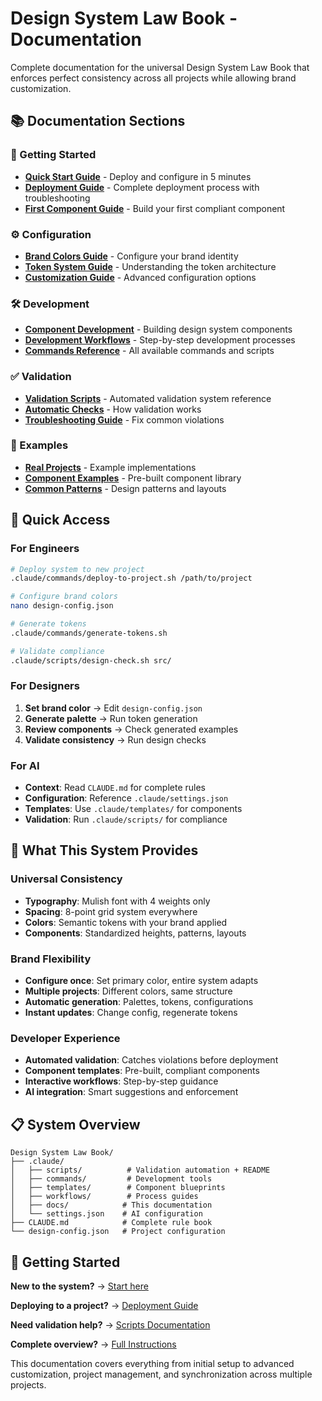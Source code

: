 # Design System Law Book - Documentation

Complete documentation for the universal Design System Law Book that enforces perfect consistency across all projects while allowing brand customization.

## 📚 Documentation Sections

### 🚀 Getting Started
- **[Quick Start Guide](./getting-started/README.md)** - Deploy and configure in 5 minutes
- **[Deployment Guide](./getting-started/deployment.md)** - Complete deployment process with troubleshooting
- **[First Component Guide](./getting-started/first-component.md)** - Build your first compliant component

### ⚙️ Configuration  
- **[Brand Colors Guide](./configuration/brand-colors.md)** - Configure your brand identity
- **[Token System Guide](./configuration/token-system.md)** - Understanding the token architecture
- **[Customization Guide](./configuration/customization.md)** - Advanced configuration options

### 🛠️ Development
- **[Component Development](./development/components.md)** - Building design system components
- **[Development Workflows](./development/workflows.md)** - Step-by-step development processes
- **[Commands Reference](./development/commands.md)** - All available commands and scripts

### ✅ Validation
- **[Validation Scripts](../scripts/README.md)** - Automated validation system reference
- **[Automatic Checks](./validation/automatic-checks.md)** - How validation works
- **[Troubleshooting Guide](./validation/troubleshooting.md)** - Fix common violations

### 📖 Examples
- **[Real Projects](./examples/projects.md)** - Example implementations
- **[Component Examples](./examples/components.md)** - Pre-built component library
- **[Common Patterns](./examples/patterns.md)** - Design patterns and layouts

## 🎯 Quick Access

### For Engineers
```bash
# Deploy system to new project
.claude/commands/deploy-to-project.sh /path/to/project

# Configure brand colors
nano design-config.json

# Generate tokens
.claude/commands/generate-tokens.sh

# Validate compliance
.claude/scripts/design-check.sh src/
```

### For Designers
1. **Set brand color** → Edit `design-config.json`
2. **Generate palette** → Run token generation
3. **Review components** → Check generated examples
4. **Validate consistency** → Run design checks

### For AI
- **Context**: Read `CLAUDE.md` for complete rules
- **Configuration**: Reference `.claude/settings.json`
- **Templates**: Use `.claude/templates/` for components
- **Validation**: Run `.claude/scripts/` for compliance

## 🎨 What This System Provides

### Universal Consistency
- **Typography**: Mulish font with 4 weights only
- **Spacing**: 8-point grid system everywhere
- **Colors**: Semantic tokens with your brand applied
- **Components**: Standardized heights, patterns, layouts

### Brand Flexibility  
- **Configure once**: Set primary color, entire system adapts
- **Multiple projects**: Different colors, same structure
- **Automatic generation**: Palettes, tokens, configurations
- **Instant updates**: Change config, regenerate tokens

### Developer Experience
- **Automated validation**: Catches violations before deployment
- **Component templates**: Pre-built, compliant components
- **Interactive workflows**: Step-by-step guidance
- **AI integration**: Smart suggestions and enforcement

## 📋 System Overview

```
Design System Law Book/
├── .claude/
│   ├── scripts/          # Validation automation + README
│   ├── commands/         # Development tools  
│   ├── templates/        # Component blueprints
│   ├── workflows/        # Process guides
│   ├── docs/            # This documentation
│   └── settings.json    # AI configuration
├── CLAUDE.md            # Complete rule book
└── design-config.json   # Project configuration
```

## 🚀 Getting Started

**New to the system?** → [Start here](./getting-started/README.md)

**Deploying to a project?** → [Deployment Guide](./getting-started/deployment.md)

**Need validation help?** → [Scripts Documentation](../scripts/README.md)

**Complete overview?** → [Full Instructions](./INSTRUCTIONS.md)

This documentation covers everything from initial setup to advanced customization, project management, and synchronization across multiple projects.